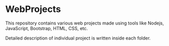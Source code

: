 # WebProjects

This repository contains various web projects made using tools like Nodejs, JavaScript, Bootstrap, HTML, CSS, etc. 

Detailed description of individual project is written inside each folder.
